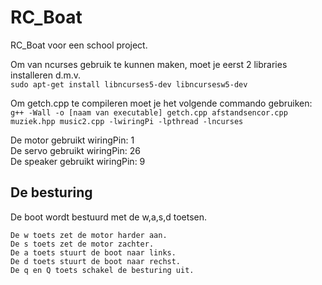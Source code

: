 # RC_Boat
RC_Boat voor een school project.

Om van ncurses gebruik te kunnen maken, moet je eerst 2 libraries installeren d.m.v.\
`sudo apt-get install libncurses5-dev libncursesw5-dev`

Om getch.cpp te compileren moet je het volgende commando gebruiken:\
`g++ -Wall -o [naam van executable] getch.cpp afstandsencor.cpp muziek.hpp music2.cpp -lwiringPi -lpthread -lncurses`

De motor gebruikt wiringPin:   1\
De servo gebruikt wiringPin:   26\
De speaker gebruikt wiringPin: 9


## De besturing
De boot wordt bestuurd met de w,a,s,d toetsen.
```
De w toets zet de motor harder aan.
De s toets zet de motor zachter.
De a toets stuurt de boot naar links.
De d toets stuurt de boot naar rechst.
De q en Q toets schakel de besturing uit.
```
